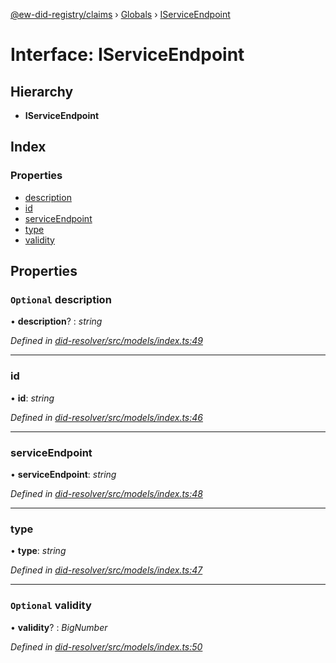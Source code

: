 [@ew-did-registry/claims](../README.md) › [Globals](../globals.md) › [IServiceEndpoint](iserviceendpoint.md)

# Interface: IServiceEndpoint

## Hierarchy

* **IServiceEndpoint**

## Index

### Properties

* [description](iserviceendpoint.md#optional-description)
* [id](iserviceendpoint.md#id)
* [serviceEndpoint](iserviceendpoint.md#serviceendpoint)
* [type](iserviceendpoint.md#type)
* [validity](iserviceendpoint.md#optional-validity)

## Properties

### `Optional` description

• **description**? : *string*

*Defined in [did-resolver/src/models/index.ts:49](https://github.com/energywebfoundation/ew-did-registry/blob/dfdee88/packages/did-resolver/src/models/index.ts#L49)*

___

###  id

• **id**: *string*

*Defined in [did-resolver/src/models/index.ts:46](https://github.com/energywebfoundation/ew-did-registry/blob/dfdee88/packages/did-resolver/src/models/index.ts#L46)*

___

###  serviceEndpoint

• **serviceEndpoint**: *string*

*Defined in [did-resolver/src/models/index.ts:48](https://github.com/energywebfoundation/ew-did-registry/blob/dfdee88/packages/did-resolver/src/models/index.ts#L48)*

___

###  type

• **type**: *string*

*Defined in [did-resolver/src/models/index.ts:47](https://github.com/energywebfoundation/ew-did-registry/blob/dfdee88/packages/did-resolver/src/models/index.ts#L47)*

___

### `Optional` validity

• **validity**? : *BigNumber*

*Defined in [did-resolver/src/models/index.ts:50](https://github.com/energywebfoundation/ew-did-registry/blob/dfdee88/packages/did-resolver/src/models/index.ts#L50)*
